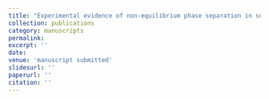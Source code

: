 ```yaml
---
title: "Experimental evidence of non-equilibrium phase separation in supercritical fluids"
collection: publications
category: manuscripts
permalink:
excerpt: ''
date: 
venue: 'manuscript submitted'
slidesurl: ''
paperurl: ''
citation: ''
---
```

